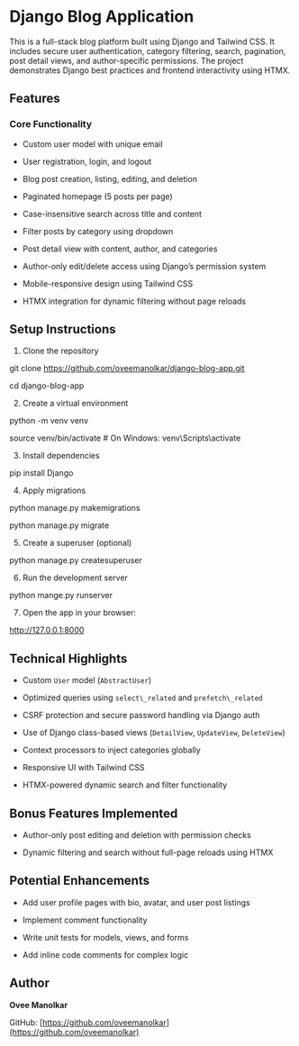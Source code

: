 # Django Blog Application



This is a full-stack blog platform built using Django and Tailwind CSS. It includes secure user authentication, category filtering, search, pagination, post detail views, and author-specific permissions. The project demonstrates Django best practices and frontend interactivity using HTMX.



## Features



### Core Functionality

- Custom user model with unique email

- User registration, login, and logout

- Blog post creation, listing, editing, and deletion

- Paginated homepage (5 posts per page)

- Case-insensitive search across title and content

- Filter posts by category using dropdown

- Post detail view with content, author, and categories

- Author-only edit/delete access using Django’s permission system

- Mobile-responsive design using Tailwind CSS

- HTMX integration for dynamic filtering without page reloads



## Setup Instructions



1. Clone the repository  

git clone https://github.com/oveemanolkar/django-blog-app.git

cd django-blog-app



2. Create a virtual environment  

python -m venv venv

source venv/bin/activate # On Windows: venv\\Scripts\\activate



3. Install dependencies  

pip install Django



4. Apply migrations

python manage.py makemigrations

python manage.py migrate



5. Create a superuser (optional)

python manage.py createsuperuser



6. Run the development server

python mange.py runserver



7. Open the app in your browser: 

http://127.0.0.1:8000



## Technical Highlights



- Custom `User` model (`AbstractUser`)

- Optimized queries using `select\_related` and `prefetch\_related`

- CSRF protection and secure password handling via Django auth

- Use of Django class-based views (`DetailView`, `UpdateView`, `DeleteView`)

- Context processors to inject categories globally

- Responsive UI with Tailwind CSS

- HTMX-powered dynamic search and filter functionality



## Bonus Features Implemented



- Author-only post editing and deletion with permission checks

- Dynamic filtering and search without full-page reloads using HTMX



## Potential Enhancements



- Add user profile pages with bio, avatar, and user post listings

- Implement comment functionality

- Write unit tests for models, views, and forms

- Add inline code comments for complex logic



## Author



**Ovee Manolkar**  

GitHub: \[https://github.com/oveemanolkar](https://github.com/oveemanolkar)



